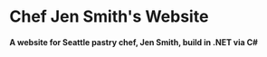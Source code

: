 # Chef Jen Smith's Website

#### A website for Seattle pastry chef, Jen Smith, build in .NET via C&#35;
